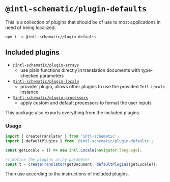 # `@intl-schematic/plugin-defaults`

This is a collection of plugins that should be of use to most applications in need of being localized.

`npm i -s @intl-schematic/plugin-defaults`

## Included plugins

- [`@intl-schematic/plugin-arrays`](/packages/plugins/arrays/)
  - use plain functions directly in translation documents with type-checked parameters
- [`@intl-schematic/plugin-locale`](/packages/plugins/locale/)
  - provider plugin, allows other plugins to use the provided `Intl.Locale` instance
- [`@intl-schematic/plugin-processors`](/packages/plugins/processors/)
  - apply custom and default processors to format the user inputs

This package also exports everything from the included plugins.

### Usage

```ts
import { createTranslator } from 'intl-schematic';
import { defaultPlugins } from '@intl-schematic/plugin-defaults';

const getLocale = () => new Intl.Locale(navigator.language);

// Notice the plugins array parameter
const t = createTranslator(getDocument, defaultPlugins(getLocale));
```

Then use according to the instructions of included plugins.

